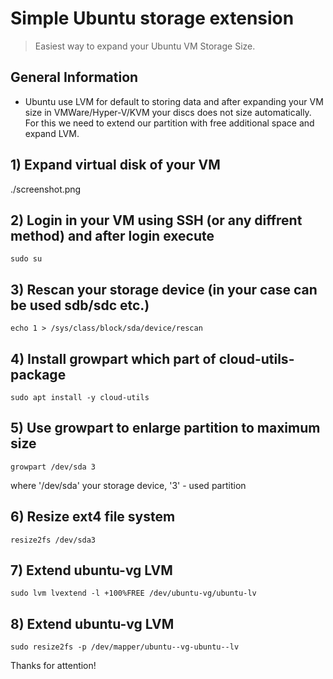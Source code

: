 # Simple Ubuntu storage extension
> Easiest way to expand your Ubuntu VM Storage Size.

## General Information
- Ubuntu use LVM for default to storing data and after expanding your VM size in VMWare/Hyper-V/KVM your discs does not size automatically. For this we need to extend our partition with free additional space and expand LVM.

## 1) Expand virtual disk of your VM
./screenshot.png

## 2) Login in your VM using SSH (or any diffrent method) and after login execute
`sudo su`

## 3) Rescan your storage device (in your case can be used sdb/sdc etc.)
`echo 1 > /sys/class/block/sda/device/rescan`

## 4) Install growpart which part of cloud-utils-package
`sudo apt install -y cloud-utils`

## 5) Use growpart to enlarge partition to maximum size 
`growpart /dev/sda 3`

where '/dev/sda' your storage device, '3' - used partition

## 6) Resize ext4 file system 
`resize2fs /dev/sda3`

## 7) Extend ubuntu-vg LVM 
`sudo lvm lvextend -l +100%FREE /dev/ubuntu-vg/ubuntu-lv`

## 8) Extend ubuntu-vg LVM 
`sudo resize2fs -p /dev/mapper/ubuntu--vg-ubuntu--lv`

Thanks for attention! 